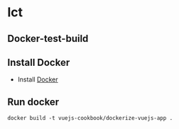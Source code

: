 # lct

## Docker-test-build


## Install Docker

 - Install [Docker](https://docs.docker.com/get-docker/)
 
 
## Run docker

```
docker build -t vuejs-cookbook/dockerize-vuejs-app .
 
 ```
 
